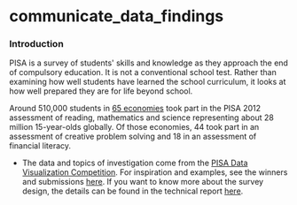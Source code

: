 # communicate_data_findings

### Introduction
PISA is a survey of students' skills and knowledge as they approach the end of compulsory education. It is not a conventional school test. Rather than examining how well students have learned the school curriculum, it looks at how well prepared they are for life beyond school.

Around 510,000 students in [65 economies](https://www.google.com/url?q=http://www.oecd.org/pisa/aboutpisa/pisa-2012-participants.htm&sa=D&ust=1560360684115000) took part in the PISA 2012 assessment of reading, mathematics and science representing about 28 million 15-year-olds globally. Of those economies, 44 took part in an assessment of creative problem solving and 18 in an assessment of financial literacy.

- The data and topics of investigation come from the [PISA Data Visualization Competition](https://www.google.com/url?q=http://www.oecd.org/pisa/pisaproducts/datavisualizationcontest.htm&sa=D&ust=1560360684116000). For inspiration and examples, see the winners and submissions [here](https://www.google.com/url?q=http://mi2.mini.pw.edu.pl:8080/SmarterPoland/PISAcontest/&sa=D&ust=1560360684116000). If you want to know more about the survey design, the details can be found in the technical report [here](https://www.google.com/url?q=http://www.oecd.org/pisa/data/pisa2012technicalreport.htm&sa=D&ust=1560360684116000).


